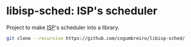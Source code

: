 # libisp-sched: ISP's scheduler

Project to make [ISP]'s scheduler into a library.

```bash
git clone --recursive https://github.com/cogumbreiro/libisp-sched/
```

[ISP]: http://formalverification.cs.utah.edu/ISP-Release/
